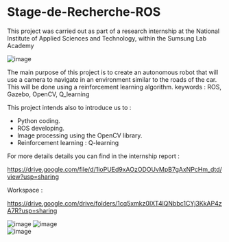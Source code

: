 # Stage-de-Recherche-ROS

This project was carried out as part of a research internship at the National Institute of Applied Sciences and Technology, within the Sumsung Lab Academy

![image](https://user-images.githubusercontent.com/83011466/121747457-bd88c980-cb07-11eb-9bb8-cf8393daa4ee.png)


The main purpose of this project is to create an autonomous robot that will
use a camera to navigate in an environment similar to the roads of the car.
This will be done using a reinforcement learning algorithm.
keywords : ROS, Gazebo, OpenCV, Q_learning

This project intends also to introduce us to :
- Python coding.
- ROS developing.
- Image processing using the OpenCV library.
- Reinforcement learning : Q-learning

For more details details you can find in the internship report :

https://drive.google.com/file/d/1loPUEd9xAOzODOUvMpB7gAxNPcHm_dtd/view?usp=sharing

Workspace : 

https://drive.google.com/drive/folders/1cq5xmkz0IXT4lQNbbc1CYj3KkAP4zA7R?usp=sharing

![image](https://user-images.githubusercontent.com/83011466/121734674-64179f00-caf5-11eb-9b18-6e7d63492aa3.png)          ![image](https://user-images.githubusercontent.com/83011466/121734698-6e399d80-caf5-11eb-8491-cd76e4ef91e8.png)   
                 ![image](https://user-images.githubusercontent.com/83011466/121734740-798cc900-caf5-11eb-94c0-8ecb12beae7e.png)    
               
